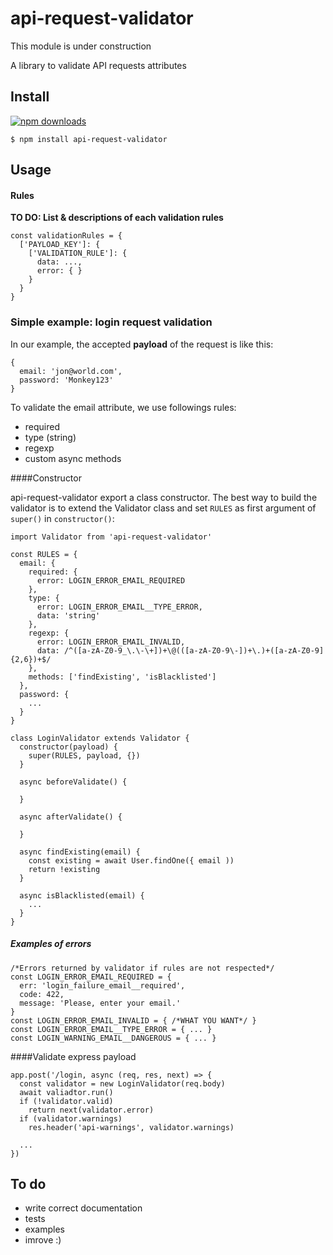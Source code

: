 # api-request-validator

This module is under construction

A library to validate API requests attributes

## Install

[![npm downloads](https://img.shields.io/npm/dm/api-request-validator.svg?style=flat-square)](http://npm-stat.com/charts.html?package=api-request-validator&from=2015-09-01)

    $ npm install api-request-validator

## Usage

#### Rules

**TO DO: List & descriptions of each validation rules**

    const validationRules = {
      ['PAYLOAD_KEY']: {
        ['VALIDATION_RULE']: { 
          data: ...,
          error: { }
        }
      }
    }

### Simple example: login request validation


In our example, the accepted **payload** of the request is like this: 

    {
      email: 'jon@world.com',
      password: 'Monkey123'
    }

To validate the email attribute, we use followings rules:

- required
- type (string)
- regexp
- custom async methods

####Constructor

api-request-validator export a class constructor. The best way to build the validator is to extend the Validator class and set `RULES` as first argument of `super()` in `constructor()`:

    import Validator from 'api-request-validator'

    const RULES = {
      email: {
        required: {
          error: LOGIN_ERROR_EMAIL_REQUIRED
        },
        type: {
          error: LOGIN_ERROR_EMAIL__TYPE_ERROR,
          data: 'string'
        },
        regexp: {
          error: LOGIN_ERROR_EMAIL_INVALID,
          data: /^([a-zA-Z0-9_\.\-\+])+\@(([a-zA-Z0-9\-])+\.)+([a-zA-Z0-9]{2,6})+$/
        },
        methods: ['findExisting', 'isBlacklisted']
      },
      password: {
        ...
      }
    }
      
    class LoginValidator extends Validator {
      constructor(payload) {
        super(RULES, payload, {})
      }
      
      async beforeValidate() {
      
      }
      
      async afterValidate() {
      
      }
      
      async findExisting(email) {
        const existing = await User.findOne({ email ))
        return !existing
      }
      
      async isBlacklisted(email) {
        ...
      }
    }



##### Examples of errors 

    /*Errors returned by validator if rules are not respected*/
    const LOGIN_ERROR_EMAIL_REQUIRED = {
      err: 'login_failure_email__required',
      code: 422,
      message: 'Please, enter your email.'
    }
    const LOGIN_ERROR_EMAIL_INVALID = { /*WHAT YOU WANT*/ }
    const LOGIN_ERROR_EMAIL__TYPE_ERROR = { ... }
    const LOGIN_WARNING_EMAIL__DANGEROUS = { ... }

####Validate express payload

    app.post('/login, async (req, res, next) => {
      const validator = new LoginValidator(req.body)
      await valiadtor.run()
      if (!validator.valid)
        return next(validator.error)
      if (validator.warnings)
        res.header('api-warnings', validator.warnings)
      
      ...
    })

## To do

- write correct documentation
- tests
- examples
- imrove :)
